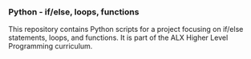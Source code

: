 ### Python - if/else, loops, functions

This repository contains Python scripts for a project focusing on if/else statements, loops, and functions. It is part of the ALX Higher Level Programming curriculum.
